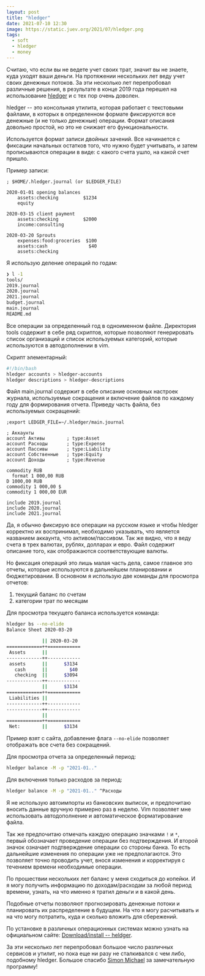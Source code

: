 ```yaml
---
layout: post
title: "hledger"
date: 2021-07-10 12:30
image: https://static.juev.org/2021/07/hledger.png
tags:
  - soft
  - hledger
  - money
---
```

Считаю, что если вы не ведете учет своих трат, значит вы не знаете, куда уходят
ваши деньги. На протяжении нескольких лет веду учет своих денежных потоков. За
эти несколько лет перепробовал различные решения, в результате в конце 2019 года
перешел на использование [hledger](https://hledger.org/) и с тех пор очень
доволен.

hledger -- это консольная утилита, которая работает с текстовыми файлами, в
которых в определенном формате фиксируются все денежные (и не только денежные)
операции. Формат описания довольно простой, но это не снижает его
функциональности.

Используется формат записи двойных зачений. Все начинается с фиксации начальных
остатков того, что нужно будет учитывать, и затем прописываются операции в виде:
с какого счета ушло, на какой счет пришло.

Пример записи:

```ledger
; $HOME/.hledger.journal (or $LEDGER_FILE)

2020-01-01 opening balances
    assets:checking         $1234
    equity

2020-03-15 client payment
    assets:checking         $2000
    income:consulting

2020-03-20 Sprouts
    expenses:food:groceries  $100
    assets:cash               $40
    assets:checking
```

Я использую деление операций по годам:

```bash
❯ l -1
tools/
2019.journal
2020.journal
2021.journal
budget.journal
main.journal
README.md
```

Все операции за определенный год в одноименном файле. Директория tools содержит
в себе ряд скриптов, которые позволяют генерировать список организаций и список
используемых категорий, которые используются в автодополнении в vim.

Скрипт элементарный:

```bash
#!/bin/bash
hledger accounts > hledger-accounts
hledger descriptions > hledger-descriptions
```

Файл main.journal содержит в себе описание основных настроек журнала,
используемые сокращения и включение файлов по каждому году для формирования
отчета. Приведу часть файла, без используемых сокращений:

```ledger
;export LEDGER_FILE=~/.hledger/main.journal

; Аккаунты
account Активы        ; type:Asset
account Расходы       ; type:Expense
account Пассивы       ; type:Liability
account Собственные   ; type:Equity
account Доходы        ; type:Revenue

commodity RUB
  format 1 000,00 RUB
D 1000,00 RUB
commodity 1 000,00 $
commodity 1 000,00 EUR

include 2019.journal
include 2020.journal
include 2021.journal
```

Да, я обычно фиксирую все операции на русском языке и чтобы hledger корректно их
воспринимал, необходимо указывать, что является названием аккаунта, что
активом/пассивом. Так же видно, что я веду счета в трех валютах, рублях,
долларах и евро. Файл содержит описание того, как отображаются соответствующие
валюты.

Но фиксация операций это лишь малая часть дела, самое главное это отчеты,
которые используются в дальнейшем планировании и бюджетировании. В основном я
использую две команды для просмотра отчетов:

1. текущий баланс по счетам
2. категории трат по месяцам

Для просмотра текущего баланса используется команда:

```bash
hledger bs --no-elide
Balance Sheet 2020-03-20

             || 2020-03-20 
=============++============
 Assets      ||            
-------------++------------
 assets      ||      $3134 
   cash      ||        $40 
   checking  ||      $3094 
-------------++------------
             ||      $3134 
=============++============
 Liabilities ||            
-------------++------------
-------------++------------
             ||            
=============++============
 Net:        ||      $3134 
```

Пример взят с сайта, добавление флага `--no-elide` позволяет отображать все
счета без сокращений.

Для просмотра отчета за определенный период:

```bash
hledger balance -M -p "2021-01.."
```

Для включения только расходов за период:

```bash
hledger balance -M -p "2021-01.." ^Расходы
```

Я не использую автоимпорты из банковских выписок, и предпочитаю вносить данные
вручную примерно раз в неделю. Vim позволяет мне использовать автодополнение и
автоматическое форматирование файла.

Так же предпочитаю отмечать каждую операцию значками `!` и `*`, первый
обозначает проведение операции без подтверждения. И второй значок означает
подтверждение операции со стороны банка. То есть дальнейшие изменения по
операции уже не предполагаются. Это позволяет точно проводить учет, внося
изменения и корректируя с течением времени необходимые операции.

По прошествии нескольких лет баланс у меня сходиться до копейки. И я могу
получить информацию по доходам/расходам за любой период времени, узнать, на что
именно я тратил деньги и в какой день.

Подобные отчеты позволяют прогнозировать денежные потоки и планировать их
распределение в будущем. На что я могу расчитывать и на что могу потратить, куда
и сколько вложить для сбережений.

По установке в различных операционных системах можно узнать на официальном
сайте: [Download/install -- heldger](https://hledger.org/download.html).

За эти несколько лет перепробовал большое число различных сервисов и утилит, но
пока еще ни разу не сталкивался с чем либо, подобному hledger. Большое спасибо
[Simon Michael](https://github.com/simonmichael) за замечательную программу!
